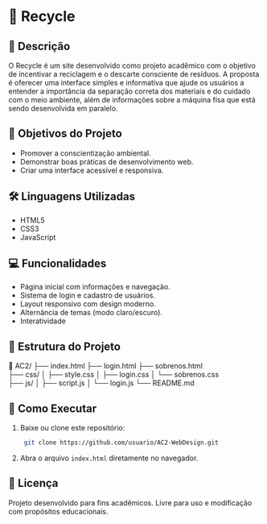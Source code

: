 

# 🌱 Recycle 

## 📘 Descrição

O Recycle é um site desenvolvido como projeto acadêmico com o objetivo de incentivar a reciclagem e o descarte consciente de resíduos.
A proposta é oferecer uma interface simples e informativa que ajude os usuários a entender a importância da separação correta dos materiais e do cuidado com o meio ambiente, além de informações sobre a máquina físa que está sendo desenvolvida em paralelo.

## 🧠 Objetivos do Projeto

* Promover a conscientização ambiental.
* Demonstrar boas práticas de desenvolvimento web.
* Criar uma interface acessível e responsiva.

## 🛠️ Linguagens Utilizadas

* HTML5
* CSS3
* JavaScript

## 💻 Funcionalidades

* Página inicial com informações e navegação.
* Sistema de login e cadastro de usuários.
* Layout responsivo com design moderno.
* Alternância de temas (modo claro/escuro).
* Interatividade

## 📂 Estrutura do Projeto

📁 AC2/
 ├── index.html
 ├── login.html
 ├── sobrenos.html  
 ├── css/
 │    ├── style.css
 │    ├── login.css
 │    └── sobrenos.css  
 ├── js/
 │    ├── script.js
 │    └── login.js
 └── README.md

## 🚀 Como Executar

1. Baixe ou clone este repositório:

   ```bash
    git clone https://github.com/usuario/AC2-WebDesign.git
   ```
2. Abra o arquivo `index.html` diretamente no navegador.

## 📜 Licença

Projeto desenvolvido para fins acadêmicos. Livre para uso e modificação com propósitos educacionais.

